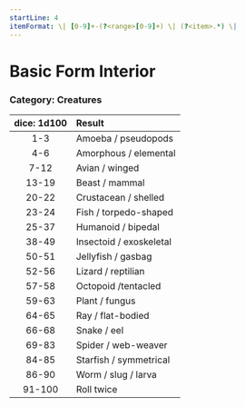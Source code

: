 ```yaml
---
startLine: 4
itemFormat: \| [0-9]+-(?<range>[0-9]+) \| (?<item>.*) \|
---
```

# Basic Form Interior
### Category: Creatures

| dice: 1d100 | Result |
|:----:|:-------|
| 1-3 | Amoeba / pseudopods |
| 4-6 | Amorphous / elemental |
| 7-12 | Avian / winged |
| 13-19 | Beast / mammal |
| 20-22 | Crustacean / shelled |
| 23-24 | Fish / torpedo-shaped |
| 25-37 | Humanoid / bipedal |
| 38-49 | Insectoid / exoskeletal |
| 50-51 | Jellyfish / gasbag |
| 52-56 | Lizard / reptilian |
| 57-58 | Octopoid /tentacled |
| 59-63 | Plant / fungus |
| 64-65 | Ray / flat-bodied |
| 66-68 | Snake / eel |
| 69-83 | Spider / web-weaver |
| 84-85 | Starfish / symmetrical |
| 86-90 | Worm / slug / larva |
| 91-100 | Roll twice |